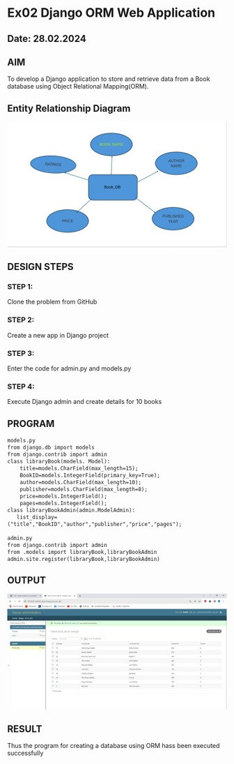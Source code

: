 # Ex02 Django ORM Web Application
## Date:  28.02.2024

## AIM
To develop a Django application to store and retrieve data from a Book database using Object Relational Mapping(ORM).

## Entity Relationship Diagram
![alt text](<Screenshot 2024-03-04 135005.png>)

## DESIGN STEPS

### STEP 1:
Clone the problem from GitHub

### STEP 2:
Create a new app in Django project

### STEP 3:
Enter the code for admin.py and models.py

### STEP 4:
Execute Django admin and create details for 10 books

## PROGRAM
```
models.py
from django.db import models
from django.contrib import admin
class libraryBook(models. Model):
    title=models.CharField(max_length=15);
    BookID=models.IntegerField(primary_key=True);
    author=models.CharField(max_length=10);
    publisher=models.CharField(max_length=8);
    price=models.IntegerField();
    pages=models.IntegerField();
class libraryBookAdmin(admin.ModelAdmin):
   list_display=("title","BookID","author","publisher","price","pages");

admin.py
from django.contrib import admin 
from .models import libraryBook,libraryBookAdmin
admin.site.register(libraryBook,libraryBookAdmin)
```
## OUTPUT

![output](Sceenshort.jpg)


## RESULT
Thus the program for creating a database using ORM hass been executed successfully

